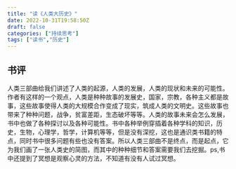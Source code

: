 ```yaml
---
title: "读《人类大历史》"
date: 2022-10-31T19:58:50Z
draft: false
categories: ["持续思考"]
tags: ["读书","历史"]
---
```

## 书评
人类三部曲给我们讲述了人类的起源，人类的发展，人类的现状和未来的可能性。作者有这样的一个观点，人类是种种故事的发展史，国家，宗教，各种主义都是故事，这些故事使得人类的大规模合作变成了现实，筑成人类的文明史。这些故事也带来了种种问题，战争，贫富差距，生态破坏等等。人类的故事未来会怎么发展，书中也做了各种探讨以及各种可能性。书中各种举例穿插着各种学科的知识，历史，生物，心理学，哲学，计算机等等，但是没有深挖，这也是通识类书籍的特点，同时书中很多问题有些也没有答案。所以人类三部曲不是终点，而是起点，它为我们画了一张人类史的简图，而其中的种种细节和答案需要我们去挖掘。ps,书中还提到了冥想是观察心灵的方法，不知道有没有人试过冥想。
